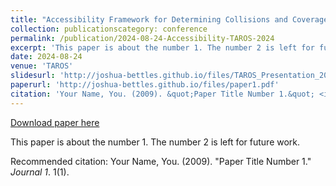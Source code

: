 ```yaml
---
title: "Accessibility Framework for Determining Collisions and Coverage for Radiation Scanning."
collection: publicationscategory: conference
permalink: /publication/2024-08-24-Accessibility-TAROS-2024
excerpt: 'This paper is about the number 1. The number 2 is left for future work.'
date: 2024-08-24
venue: 'TAROS'
slidesurl: 'http://joshua-bettles.github.io/files/TAROS_Presentation_2024.pdf'
paperurl: 'http://joshua-bettles.github.io/files/paper1.pdf'
citation: 'Your Name, You. (2009). &quot;Paper Title Number 1.&quot; <i>Journal 1</i>. 1(1).'
---
```


<a href='http://joshua-bettles.github.io/files/paper1.pdf'>Download paper here</a>

This paper is about the number 1. The number 2 is left for future work.

Recommended citation: Your Name, You. (2009). "Paper Title Number 1." <i>Journal 1</i>. 1(1).